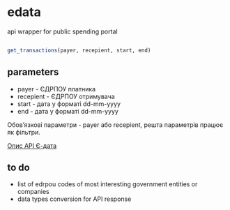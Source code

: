 # edata
api wrapper for public spending portal


```r

get_transactions(payer, recepient, start, end)

```

## parameters

* payer - ЄДРПОУ платника  
* recepient - ЄДРПОУ отримувача  
* start - дата у форматі dd-mm-yyyy  
* end - дата у форматі dd-mm-yyyy  

Обов’язкові параметри - payer або recepient, решта параметрів працює як фільтри.

[Опис API Є-дата](http://www.minfin.gov.ua/uploads/redactor/files/e-data-API.pdf)

## to do

* list of edrpou codes of most interesting government entities or companies  
* data types conversion for API response